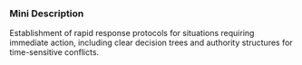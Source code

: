 ### Mini Description

Establishment of rapid response protocols for situations requiring immediate action, including clear decision trees and authority structures for time-sensitive conflicts.
